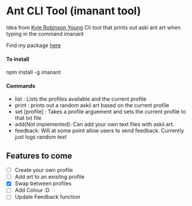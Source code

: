 # Ant CLI Tool (imanant tool) 

Idea from [Kyle Robinson Young](https://www.youtube.com/watch?v=C9xGEJ80jjs)
Cli tool that prints out aski ant art when typing in the command imanant

Find my package [here](https://www.npmjs.com/package/imanant)

#### To install

npm install -g imanant

#### Commands

- list : Lists the profiles available and the current profile
- print : prints out a random askii art based on the current profile
- set [profile] : Takes a profile arguement and sets the current profile to that txt file
- add(Not implemented): Can add your own text files with askii art.
- feedback: Will at some point allow users to send feedback. Currently just logs random text

## Features to come
- [ ] Create your own profile
- [ ] Add art to an exisitng profile
- [x] Swap between profiles
- [ ] Add Colour :D 
- [ ] Update Feedback function
